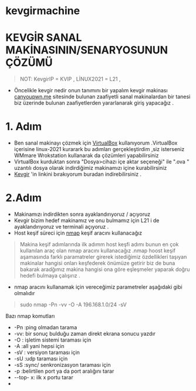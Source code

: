 # kevgirmachine
#   KEVGİR SANAL  MAKİNASININ/SENARYOSUNUN   ÇÖZÜMÜ
> NOT: KevgirIP  = KVIP , LİNUX2021 = L21 , 
- Öncelikle  kevgir nedir onun tanımını bir yapalım  kevgir makinası [canyoupwn.me](https://canyoupwn.me/) sitesinde  bulunan zaafiyetli  sanal makinalardan bir tanesi  biz üzerinde  bulunan zaafiyetlerden yararlanarak giriş yapacağız .
 
# 1. Adım 
- Ben sanal makinayı çözmek için [VirtualBox](https://www.virtualbox.org/) kullanıyorum .VirtualBox içerisine linux-2021  kurarark bu adımları gerçekleştirdim ,siz isterseniz WMmare Wrokstation kullanarak da çözümleri yapabilirsiniz  
- VirtualBox kurduktan sonra "Dosya>cihazı içe aktar seçeneği" ile ".ova " uzantılı  dosya olarak indirdiğimiz makinamızı içine kurabilirsiniz 
-  [Kevgir](https://canyoupwn.me/kevgir-vulnerable-vm/) 'in linkini bırakıyorum buradan indirebilirsiniz .

# 2.Adım 
- Makinamızı indirdikten sonra ayaklandırıyoruz /  açıyoruz  
- Kevgir bizim hedef makinamız ve onu bulmamız için  L21 i de ayaklandırıyoruz ve terminali açıyoruz  .
- Host  keşif süreci için [nmap](https://www.beyaz.net/tr/guvenlik/makaleler/nmap_nedir_ve_nasil_kullanilir.html) keşif aracını kullanacağız 
> Makina keşif adımlarında ilk adımm host keşfi adımı bunun en çok kullanılan araç olan nmap aracını kullanacağız .nmap hoost keşif aşamasında farklı paramatreler girerek istediğimiz özdellikleri taşıyan makinalar hangisi onları keşfederek önümüze getirir biz de buna bakarak aradğımız makina hangisi ona göre eşleşmeler yaparak doğru hedefi bulmaya çalışırız .
- nmap aracını kullanamak için vereceğimiz parametreler aşağıdaki gibi olmalıdır 
 > sudo nmap -Pn  -vv -O -A 196.168.1.0/24 -sV 

Bazı nmap komutları 
-  -Pn :ping olmadan tarama 
-  -vv: bir sonuç bulduğu zaman direkt ekrana sonucu yazdır 
- -O : işletim sistemi taraması için
- -A :all yani hepsi için 
- -sV : versiyon taraması için 
-  -sU :udp taraması için 
-  -sS :sync/ senkronizasyon taraması için   
- -p :belirtilen port ya da port aralığını tarar
- --top- x: ilk x portu tarar
- 
            
           

